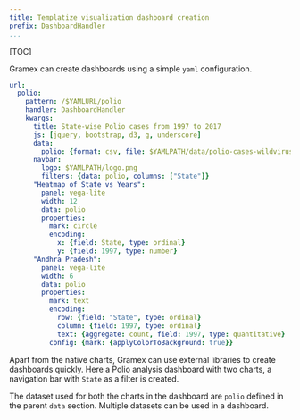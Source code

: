 ```yaml
---
title: Templatize visualization dashboard creation
prefix: DashboardHandler
...
```


[TOC]

Gramex can create dashboards using a simple `yaml` configuration.

```yaml
url:
  polio:
    pattern: /$YAMLURL/polio
    handler: DashboardHandler
    kwargs:
      title: State-wise Polio cases from 1997 to 2017
      js: [jquery, bootstrap, d3, g, underscore]
      data:
        polio: {format: csv, file: $YAMLPATH/data/polio-cases-wildvirus.csv}
      navbar:
        logo: $YAMLPATH/logo.png
        filters: {data: polio, columns: ["State"]}
      "Heatmap of State vs Years":
        panel: vega-lite
        width: 12
        data: polio
        properties:
          mark: circle
          encoding:
            x: {field: State, type: ordinal}
            y: {field: 1997, type: number}
      "Andhra Pradesh":
        panel: vega-lite
        width: 6
        data: polio
        properties:
          mark: text
          encoding:
            row: {field: "State", type: ordinal}
            column: {field: 1997, type: ordinal}
            text: {aggregate: count, field: 1997, type: quantitative}
          config: {mark: {applyColorToBackground: true}}
```

Apart from the native charts, Gramex can use external libraries to create dashboards quickly. Here a Polio analysis dashboard with two charts, a navigation bar with `State` as a filter is created.

The dataset used for both the charts in the dashboard are `polio` defined in the parent `data` section. Multiple datasets can be used in a dashboard.
